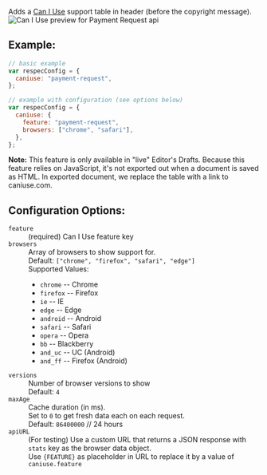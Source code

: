 
Adds a [Can I Use](http://caniuse.com) support table in header (before the copyright message).
![Can I Use preview for Payment Request api](https://user-images.githubusercontent.com/8426945/39532698-f23688c6-4e4a-11e8-93a7-ab501fc1ecfe.png)

## Example:

``` js
// basic example
var respecConfig = {
  caniuse: "payment-request",
};
```

``` js
// example with configuration (see options below)
var respecConfig = {
  caniuse: {
    feature: "payment-request",
    browsers: ["chrome", "safari"],
  },
};
```

**Note:** This feature is only available in "live" Editor's Drafts. Because this feature relies on JavaScript, it's not exported out when a document is saved as HTML. In exported document, we replace the table with a link to caniuse.com.

## Configuration Options: 

<dl>

<dt><code>feature</code></dt>
<dd>(required) Can I Use feature key</dd>

<dt><code>browsers</code></dt>
<dd>Array of browsers to show support for. <br>
Default: <code>["chrome", "firefox", "safari", "edge"]</code><br>
Supported Values: 
<ul>
	<li><code>chrome</code> -- Chrome</li>
	<li><code>firefox</code> -- Firefox</li>
	<li><code>ie</code> -- IE</li>
	<li><code>edge</code> -- Edge</li>
	<li><code>android</code> -- Android</li>
	<li><code>safari</code> -- Safari</li>
	<li><code>opera</code> -- Opera</li>
	<li><code>bb</code> -- Blackberry</li>
	<li><code>and_uc</code> -- UC (Android)</li>
	<li><code>and_ff</code> -- Firefox (Android)</li></ul>
</dd>

<dt><code>versions</code></dt>
<dd>Number of browser versions to show<br>
Default: <code>4</code></dd>

<dt><code>maxAge</code></dt>
<dd>Cache duration (in ms). <br>
Set to <code>0</code> to get fresh data each on each request.<br>
Default: <code>86400000</code>  // 24 hours</dd>

<dt><code>apiURL</code></dt>
<dd>(For testing) Use a custom URL that returns a JSON response with <code>stats</code> key as the browser data object.<br>
Use <code>{FEATURE}</code> as placeholder in URL to replace it by a value of <code>caniuse.feature</code></dd>
</dl>